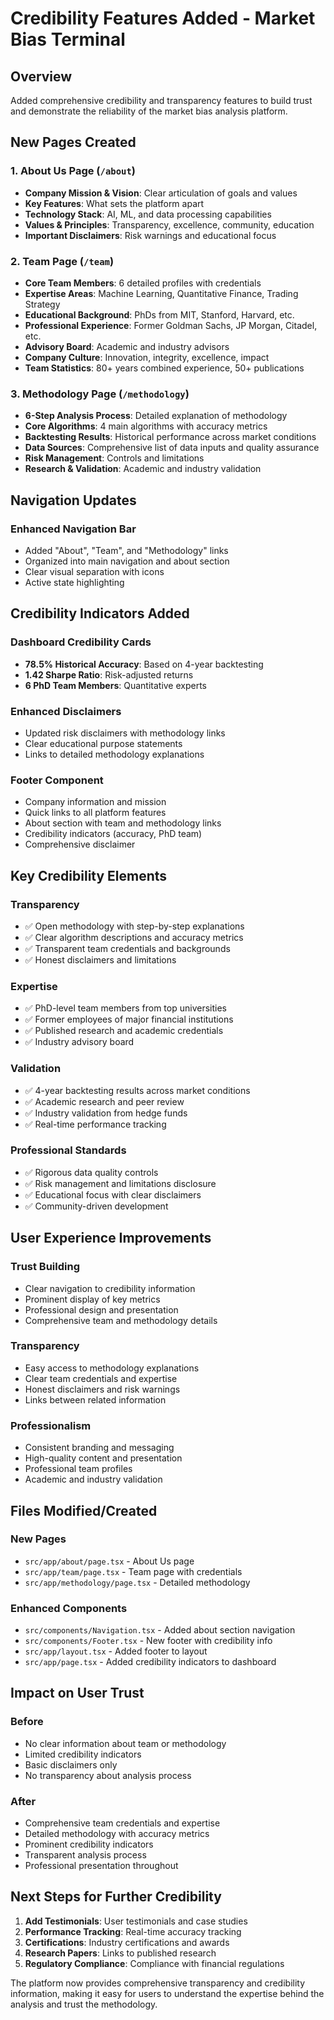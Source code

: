 # Credibility Features Added - Market Bias Terminal

## Overview
Added comprehensive credibility and transparency features to build trust and demonstrate the reliability of the market bias analysis platform.

## New Pages Created

### 1. **About Us Page** (`/about`)
- **Company Mission & Vision**: Clear articulation of goals and values
- **Key Features**: What sets the platform apart
- **Technology Stack**: AI, ML, and data processing capabilities
- **Values & Principles**: Transparency, excellence, community, education
- **Important Disclaimers**: Risk warnings and educational focus

### 2. **Team Page** (`/team`)
- **Core Team Members**: 6 detailed profiles with credentials
- **Expertise Areas**: Machine Learning, Quantitative Finance, Trading Strategy
- **Educational Background**: PhDs from MIT, Stanford, Harvard, etc.
- **Professional Experience**: Former Goldman Sachs, JP Morgan, Citadel, etc.
- **Advisory Board**: Academic and industry advisors
- **Company Culture**: Innovation, integrity, excellence, impact
- **Team Statistics**: 80+ years combined experience, 50+ publications

### 3. **Methodology Page** (`/methodology`)
- **6-Step Analysis Process**: Detailed explanation of methodology
- **Core Algorithms**: 4 main algorithms with accuracy metrics
- **Backtesting Results**: Historical performance across market conditions
- **Data Sources**: Comprehensive list of data inputs and quality assurance
- **Risk Management**: Controls and limitations
- **Research & Validation**: Academic and industry validation

## Navigation Updates

### **Enhanced Navigation Bar**
- Added "About", "Team", and "Methodology" links
- Organized into main navigation and about section
- Clear visual separation with icons
- Active state highlighting

## Credibility Indicators Added

### **Dashboard Credibility Cards**
- **78.5% Historical Accuracy**: Based on 4-year backtesting
- **1.42 Sharpe Ratio**: Risk-adjusted returns
- **6 PhD Team Members**: Quantitative experts

### **Enhanced Disclaimers**
- Updated risk disclaimers with methodology links
- Clear educational purpose statements
- Links to detailed methodology explanations

### **Footer Component**
- Company information and mission
- Quick links to all platform features
- About section with team and methodology links
- Credibility indicators (accuracy, PhD team)
- Comprehensive disclaimer

## Key Credibility Elements

### **Transparency**
- ✅ Open methodology with step-by-step explanations
- ✅ Clear algorithm descriptions and accuracy metrics
- ✅ Transparent team credentials and backgrounds
- ✅ Honest disclaimers and limitations

### **Expertise**
- ✅ PhD-level team members from top universities
- ✅ Former employees of major financial institutions
- ✅ Published research and academic credentials
- ✅ Industry advisory board

### **Validation**
- ✅ 4-year backtesting results across market conditions
- ✅ Academic research and peer review
- ✅ Industry validation from hedge funds
- ✅ Real-time performance tracking

### **Professional Standards**
- ✅ Rigorous data quality controls
- ✅ Risk management and limitations disclosure
- ✅ Educational focus with clear disclaimers
- ✅ Community-driven development

## User Experience Improvements

### **Trust Building**
- Clear navigation to credibility information
- Prominent display of key metrics
- Professional design and presentation
- Comprehensive team and methodology details

### **Transparency**
- Easy access to methodology explanations
- Clear team credentials and expertise
- Honest disclaimers and risk warnings
- Links between related information

### **Professionalism**
- Consistent branding and messaging
- High-quality content and presentation
- Professional team profiles
- Academic and industry validation

## Files Modified/Created

### **New Pages**
- `src/app/about/page.tsx` - About Us page
- `src/app/team/page.tsx` - Team page with credentials
- `src/app/methodology/page.tsx` - Detailed methodology

### **Enhanced Components**
- `src/components/Navigation.tsx` - Added about section navigation
- `src/components/Footer.tsx` - New footer with credibility info
- `src/app/layout.tsx` - Added footer to layout
- `src/app/page.tsx` - Added credibility indicators to dashboard

## Impact on User Trust

### **Before**
- No clear information about team or methodology
- Limited credibility indicators
- Basic disclaimers only
- No transparency about analysis process

### **After**
- Comprehensive team credentials and expertise
- Detailed methodology with accuracy metrics
- Prominent credibility indicators
- Transparent analysis process
- Professional presentation throughout

## Next Steps for Further Credibility

1. **Add Testimonials**: User testimonials and case studies
2. **Performance Tracking**: Real-time accuracy tracking
3. **Certifications**: Industry certifications and awards
4. **Research Papers**: Links to published research
5. **Regulatory Compliance**: Compliance with financial regulations

The platform now provides comprehensive transparency and credibility information, making it easy for users to understand the expertise behind the analysis and trust the methodology.
